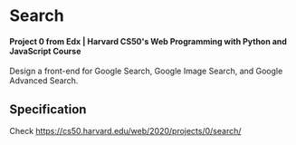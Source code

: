 # Search

#### Project 0 from Edx | Harvard CS50's Web Programming with Python and JavaScript Course

Design a front-end for Google Search, Google Image Search, and Google Advanced Search.

## Specification
Check https://cs50.harvard.edu/web/2020/projects/0/search/